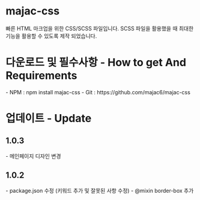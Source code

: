 # majac-css

빠른 HTML 마크업을 위한 CSS/SCSS 파일입니다.
SCSS 파일을 활용했을 때 최대한 기능을 활용할 수 있도록 제작 되었습니다.

<h1>다운로드 및 필수사항 - How to get And Requirements</h1>
<p>
  - NPM : npm install majac-css
  - Git : https://github.com/majac6/majac-css
</p>
<!-- 
<h1>사용법 - How to use</h1>
<p>
  작성 중..
  sorry, im so busy
</p> -->

<h1>업데이트 - Update</h1>

<h2>1.0.3</h2>
<p>
  - 메인페이지 디자인 변경
</p>

<h2>1.0.2</h2>
<p>
  - package.json 수정 (키워드 추가 및 잘못된 사항 수정)
  - @mixin border-box 추가
</p>